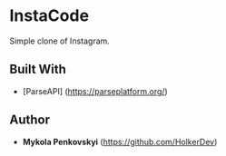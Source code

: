 # InstaCode
Simple clone of Instagram.

## Built With
* [ParseAPI] (https://parseplatform.org/)

## Author 
* **Mykola Penkovskyi** (https://github.com/HolkerDev)
